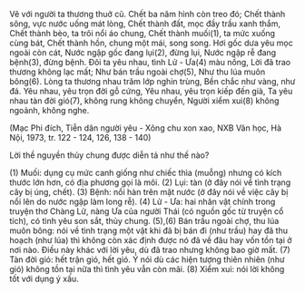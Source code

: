 Vê với người ta thương thuở cũ.
Chết ba năm hình còn treo đó;
Chết thành sông, vực nước uống mát lòng,
Chết thành đất, mọc đầy trầu xanh thắm,
Chết thành bèo, ta trôi nổi áo chung,
Chết thành muối(1), ta mức xuống cùng bát,
Chết thành hồn, chung một mái, song song.
Hơi gốc dưa yêu mọc ngoài còn cát,
Nước ngập gốc đang lụi(2), đừng lụi,
Nước ngập rễ đang bệnh(3), đừng bệnh.
Đôi ta yêu nhau, tình Lử - Ưa(4) màu nồng,
Lời đã trao thương không lạc mất;
Như bán trầu ngoài chợ(5),
Như thu lúa muôn bông(6).
Lòng ta thương nhau trăm lớp nghin trùng,
Bền chắc như vàng, như đá.
Yêu nhau, yêu trọn đời gỗ cứng,
Yêu nhau, yêu trọn kiếp đến già,
Ta yêu nhau tàn đời gió(7), không rung không chuyển,
Người xiểm xui(8) không ngoảnh, không nghe.

(Mạc Phi đích, Tiễn dân người yêu - Xông chu xon xao,
NXB Văn học, Hà Nội, 1973, tr. 122 - 124, 126, 138 - 140)

Lời thề nguyền thủy chung được diễn tả như thế nào?

(1) Muối: dụng cụ mức canh giống như chiếc thìa (muỗng) nhưng có kích thước lớn hơn, có địa phương gọi là môi.
(2) Lụi: tàn (ở đây nói về tình trạng cây bị úng, chết).
(3) Bệnh: nổi hàn trên mặt nước (ở đây nói về việc cây bị nổi lên do nước ngập làm long rễ).
(4) Lử - Ưa: hai nhân vật chính trong truyện thơ Chàng Lử, nàng Ưa của người Thái (có nguồn gốc từ truyện cổ tích), có tình yêu son sắt, thủy chung.
(5),(6) Bán trầu ngoài chợ, thu lúa muôn bông: nói về tình trạng một vật khi đã bị bán đi (như trầu) hay đã thu hoạch (như lúa) thì không còn xác định được nó đã về đâu hay vốn tồn tại ở nơi nào. Điều này khác với lời yêu, dù đã trao nhưng không bao giờ mất.
(7) Tàn đời gió: hết trận gió, hết gió. Ý nói dù các hiện tượng thiên nhiên (như gió) không tồn tại nữa thì tình yêu vẫn còn mãi.
(8) Xiểm xui: nói lời không tốt với dụng ý xấu.